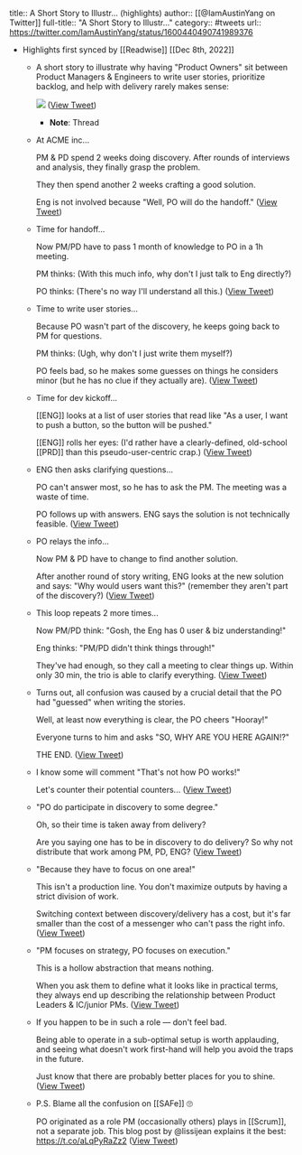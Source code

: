 title:: A Short Story to Illustr... (highlights)
author:: [[@IamAustinYang on Twitter]]
full-title:: "A Short Story to Illustr..."
category:: #tweets
url:: https://twitter.com/IamAustinYang/status/1600440490741989376

- Highlights first synced by [[Readwise]] [[Dec 8th, 2022]]
	- A short story to illustrate why having "Product Owners" sit between Product Managers & Engineers to write user stories, prioritize backlog, and help with delivery rarely makes sense: 
	  
	  ![](https://pbs.twimg.com/media/FjXoJP8VsAIABpg.jpg) ([View Tweet](https://twitter.com/IamAustinYang/status/1600440490741989376))
		- **Note**: Thread
	- At ACME inc...
	  
	  PM & PD spend 2 weeks doing discovery. After rounds of interviews and analysis, they finally grasp the problem.
	  
	  They then spend another 2 weeks crafting a good solution.
	  
	  Eng is not involved because "Well, PO will do the handoff." ([View Tweet](https://twitter.com/IamAustinYang/status/1600440493623500801))
	- Time for handoff...
	  
	  Now PM/PD have to pass 1 month of knowledge to PO in a 1h meeting.
	  
	  PM thinks: (With this much info, why don't I just talk to Eng directly?)
	  
	  PO thinks: (There's no way I'll understand all this.) ([View Tweet](https://twitter.com/IamAustinYang/status/1600440496064602113))
	- Time to write user stories...
	  
	  Because PO wasn't part of the discovery, he keeps going back to PM for questions.
	  
	  PM thinks: (Ugh, why don't I just write them myself?)
	  
	  PO feels bad, so he makes some guesses on things he considers minor (but he has no clue if they actually are). ([View Tweet](https://twitter.com/IamAustinYang/status/1600440498514120704))
	- Time for dev kickoff...
	  
	  [[ENG]] looks at a list of user stories that read like "As a user, I want to push a button, so the button will be pushed."
	  
	  [[ENG]] rolls her eyes: (I'd rather have a clearly-defined, old-school [[PRD]] than this pseudo-user-centric crap.) ([View Tweet](https://twitter.com/IamAustinYang/status/1600440501009756161))
	- ENG then asks clarifying questions...
	  
	  PO can't answer most, so he has to ask the PM. The meeting was a waste of time.
	  
	  PO follows up with answers. ENG says the solution is not technically feasible. ([View Tweet](https://twitter.com/IamAustinYang/status/1600440503509479424))
	- PO relays the info...
	  
	  Now PM & PD have to change to find another solution.
	  
	  After another round of story writing, ENG looks at the new solution and says: "Why would users want this?" (remember they aren't part of the discovery?) ([View Tweet](https://twitter.com/IamAustinYang/status/1600440505942228993))
	- This loop repeats 2 more times...
	  
	  Now PM/PD think: "Gosh, the Eng has 0 user & biz understanding!"
	  
	  Eng thinks: "PM/PD didn't think things through!"
	  
	  They've had enough, so they call a meeting to clear things up. Within only 30 min, the trio is able to clarify everything. ([View Tweet](https://twitter.com/IamAustinYang/status/1600440508395900929))
	- Turns out, all confusion was caused by a crucial detail that the PO had "guessed" when writing the stories.
	  
	  Well, at least now everything is clear, the PO cheers "Hooray!"
	  
	  Everyone turns to him and asks "SO, WHY ARE YOU HERE AGAIN!?"
	  
	  THE END. ([View Tweet](https://twitter.com/IamAustinYang/status/1600440510916702210))
	- I know some will comment "That's not how PO works!"
	  
	  Let's counter their potential counters... ([View Tweet](https://twitter.com/IamAustinYang/status/1600440513395449856))
	- "PO do participate in discovery to some degree."
	  
	  Oh, so their time is taken away from delivery?
	  
	  Are you saying one has to be in discovery to do delivery? So why not distribute that work among PM, PD, ENG? ([View Tweet](https://twitter.com/IamAustinYang/status/1600440515735875584))
	- "Because they have to focus on one area!"
	  
	  This isn't a production line. You don't maximize outputs by having a strict division of work.
	  
	  Switching context between discovery/delivery has a cost, but it's far smaller than the cost of a messenger who can't pass the right info. ([View Tweet](https://twitter.com/IamAustinYang/status/1600440518235676674))
	- "PM focuses on strategy, PO focuses on execution."
	  
	  This is a hollow abstraction that means nothing.
	  
	  When you ask them to define what it looks like in practical terms, they always end up describing the relationship between Product Leaders & IC/junior PMs. ([View Tweet](https://twitter.com/IamAustinYang/status/1600440520785817600))
	- If you happen to be in such a role — don't feel bad.
	  
	  Being able to operate in a sub-optimal setup is worth applauding, and seeing what doesn't work first-hand will help you avoid the traps in the future.
	  
	  Just know that there are probably better places for you to shine. ([View Tweet](https://twitter.com/IamAustinYang/status/1600440523348537344))
	- P.S. Blame all the confusion on [[SAFe]] 🙄
	  
	  PO originated as a role PM (occasionally others) plays in [[Scrum]], not a separate job. This blog post by @lissijean explains it the best: https://t.co/aLqPyRaZz2 ([View Tweet](https://twitter.com/IamAustinYang/status/1600440525911302146))
